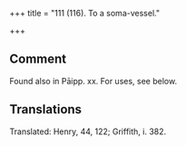 +++
title = "111 (116). To a soma-vessel."

+++
## Comment
Found also in Pāipp. xx. For uses, see below.


## Translations
Translated: Henry, 44, 122; Griffith, i. 382.
